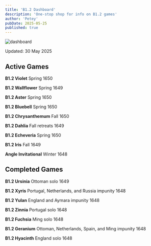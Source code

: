 ```yaml
---
title: 'B1.2 Dashboard'
description: 'One-stop shop for info on B1.2 games'
author: 'Petey'
pubDate: 2025-05-25
published: true
---
```

![dashboard](/imperialrealm/graphics/dashboard5.png)

Updated: 30 May 2025

## Active Games

**B1.2 Violet** Spring 1650

**B1.2 Wallflower** Spring 1649

**B1.2 Aster** 	Spring 1650

**B1.2 Bluebell**	Spring 1650

**B1.2 Chrysanthemum** Fall 1650

**B1.2 Dahlia** Fall retreats 1649

**B1.2 Echeveria** 	Spring 1650

**B1.2 Iris** Fall 1649

**Angle Invitational** Winter 1648

## Completed Games

**B1.2 Ursinia** Ottoman solo 1649

**B1.2 Xyris** Portugal, Netherlands, and Russia impunity 1648

**B1.2 Yulan** England and Aymara impunity 1648

**B1.2 Zinnia**	Portugal solo 1648

**B1.2 Fuchsia** 	Ming solo 1648

**B1.2 Geranium** 	Ottoman, Netherlands, Spain, and Ming impunity 1648

**B1.2 Hyacinth** 	England solo 1648
